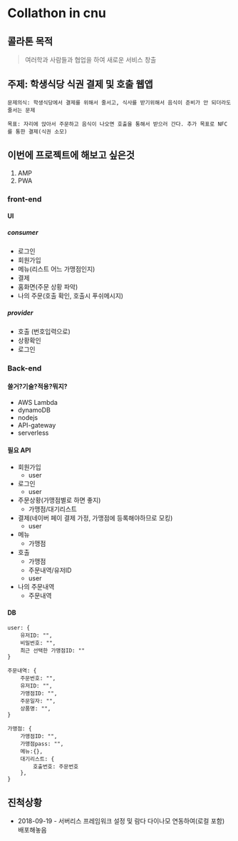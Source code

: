 # Collathon in cnu

## 콜라톤 목적
> 여러학과 사람들과 협업을 하여 새로운 서비스 창출


## 주제: 학생식당 식권 결제 및 호출 웹앱
```
문제의식: 학생식당에서 결제를 위해서 줄서고, 식사를 받기위해서 음식이 준비가 안 되더라도 줄서는 문제

목표: 자리에 앉아서 주문하고 음식이 나오면 호출을 통해서 받으러 간다. 추가 목표로 NFC를 통한 결제(식권 소모)
```


## 이번에 프로젝트에 해보고 싶은것
1. AMP
2. PWA

### front-end

#### UI

##### consumer

* 로그인
* 회원가입
* 메뉴(리스트 어느 가맹점인지)
* 결제
* 홈화면(주문 상황 파악)
* 나의 주문(호출 확인, 호출시 푸쉬메시지)

##### provider

* 호출 (번호입력으로)
* 상황확인
* 로그인

### Back-end

#### 쓸거?기술?적용?뭐지?

* AWS Lambda
* dynamoDB
* nodejs
* API-gateway
* serverless

#### 필요 API
* 회원가입
    + user
* 로그인
    + user
* 주문상황(가맹점별로 하면 좋지)
    + 가맹점/대기리스트
* 결제(네이버 페이 결제 가정, 가맹점에 등록해야하므로 모킹)
    + user
* 메뉴
    + 가맹점
* 호출
    + 가맹점
    + 주문내역/유저ID
    + user
* 나의 주문내역
    + 주문내역

#### DB
```
user: {
    유저ID: "",
    비밀번호: "",
    최근 선택한 가맹점ID: ""
}

주문내역: {
    주문번호: "",
    유저ID: "",
    가맹점ID: "",
    주문일자: "",
    상품명: "",
}

가맹점: {
    가맹점ID: "",
    가맹점pass: "",
    메뉴:{},
    대기리스트: {
        호출번호: 주문번호
    },
}
```

## 진척상황

* 2018-09-19 - 서버리스 프레임워크 설정 및 람다 다이나모 연동하여(로컬 포함) 배포해놓음
